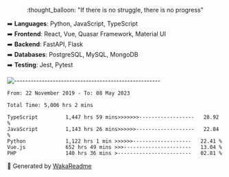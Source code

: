 <p align="center"> 
  :thought_balloon: "If there is no struggle, there is no progress"
</p>

<p align="left">
  ➡️ <strong>Languages</strong>: Python, JavaScript, TypeScript<br>
  ➡️ <strong>Frontend</strong>: React, Vue, Quasar Framework, Material UI<br>
  ➡️ <strong>Backend</strong>: FastAPI, Flask<br>
  ➡️ <strong>Databases</strong>: PostgreSQL, MySQL, MongoDB<br>
  ➡️ <strong>Testing</strong>: Jest, Pytest<br>
</p>

![-----------------------------------------------------](https://raw.githubusercontent.com/andreasbm/readme/master/assets/lines/vintage.png)

<!--START_SECTION:waka-->

```text
From: 22 November 2019 - To: 08 May 2023

Total Time: 5,006 hrs 2 mins

TypeScript         1,447 hrs 59 mins>>>>>>>------------------   28.92 %
JavaScript         1,143 hrs 26 mins>>>>>>-------------------   22.84 %
Python             1,122 hrs 1 min >>>>>>-------------------   22.41 %
Vue.js             652 hrs 49 mins >>>----------------------   13.04 %
PHP                140 hrs 36 mins >------------------------   02.81 %
```

<!--END_SECTION:waka-->


🚀 Generated by [WakaReadme](https://github.com/athul/waka-readme)
